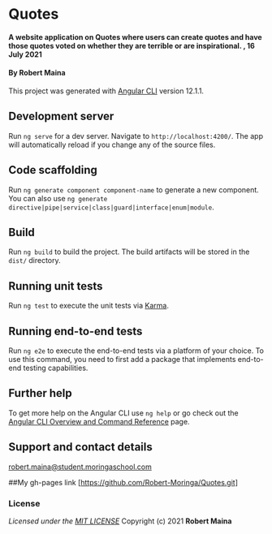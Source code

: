 # Quotes
#### A website application on Quotes where users can create quotes and have those quotes voted on whether they are terrible or are inspirational.  , 16 July 2021
#### By **Robert Maina**

This project was generated with [Angular CLI](https://github.com/angular/angular-cli) version 12.1.1.

## Development server

Run `ng serve` for a dev server. Navigate to `http://localhost:4200/`. The app will automatically reload if you change any of the source files.

## Code scaffolding

Run `ng generate component component-name` to generate a new component. You can also use `ng generate directive|pipe|service|class|guard|interface|enum|module`.

## Build

Run `ng build` to build the project. The build artifacts will be stored in the `dist/` directory.

## Running unit tests

Run `ng test` to execute the unit tests via [Karma](https://karma-runner.github.io).

## Running end-to-end tests

Run `ng e2e` to execute the end-to-end tests via a platform of your choice. To use this command, you need to first add a package that implements end-to-end testing capabilities.

## Further help

To get more help on the Angular CLI use `ng help` or go check out the [Angular CLI Overview and Command Reference](https://angular.io/cli) page.

## Support and contact details
robert.maina@student.moringaschool.com

##My gh-pages link
[https://github.com/Robert-Moringa/Quotes.git]
### License
*Licensed under the [MIT LICENSE](LICENSE.txt)*
Copyright (c) 2021 **Robert Maina**